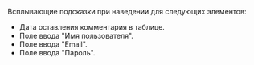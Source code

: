 Всплывающие подсказки при наведении для следующих элементов:
 - Дата оставления комментария в таблице.
 - Поле ввода "Имя пользователя".
 - Поле ввода "Email".
 - Поле ввода "Пароль".

